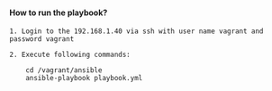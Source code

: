 #### How to run the playbook?

    1. Login to the 192.168.1.40 via ssh with user name vagrant and password vagrant

    2. Execute following commands:

        cd /vagrant/ansible
        ansible-playbook playbook.yml